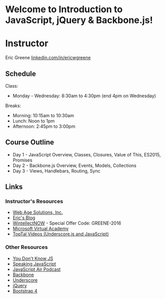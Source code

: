 # Welcome to Introduction to JavaScript, jQuery & Backbone.js!

# Instructor

Eric Greene [linkedin.com/in/ericwgreene](linkedin.com/in/ericwgreene)

## Schedule

Class:
- Monday - Wednesday: 8:30am to 4:30pm (end 4pm on Wednesday)

Breaks:
- Morning: 10:15am to 10:30am
- Lunch: Noon to 1pm
- Afternoon: 2:45pm to 3:00pm

## Course Outline

- Day 1 - JavaScript Overview, Classes, Closures, Value of This, ES2015, Promises
- Day 2 - Backbone.js Overview, Events, Models, Collections
- Day 3 - Views, Handlebars, Routing, Sync

## Links

### Instructor's Resources

- [Web Age Solutions, Inc.](http://www.webagesolutions.com/)
- [Eric's Blog](http://t4d.io/)
- [WintellectNOW](https://www.wintellectnow.com/Home/Instructor?instructorId=EricGreene) - Special Offer Code: GREENE-2016
- [Microsoft Virtual Academy](https://mva.microsoft.com/search/SearchResults.aspx#!q=Eric%20Greene&lang=1033)
- [TopTal Videos (Underscore.js and JavaScript)](https://www.toptal.com/javascript/videos)
### Other Resources

- [You Don't Know JS](https://github.com/getify/You-Dont-Know-JS)
- [Speaking JavaScript](http://speakingjs.com/es5/index.html)
- [JavaScript Air Podcast](http://javascriptair.podbean.com/)
- [Backbone](http://backbonejs.org/)
- [Underscore](http://underscorejs.org/)
- [jQuery](https://jquery.com/)
- [Bootstrap 4](https://v4-alpha.getbootstrap.com/)